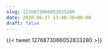 ```yaml
---
slug: 1276873066052833280
date: 2020-06-27 13:40:36+00:00
draft: false
---
```


{{< tweet 1276873066052833280 >}}
